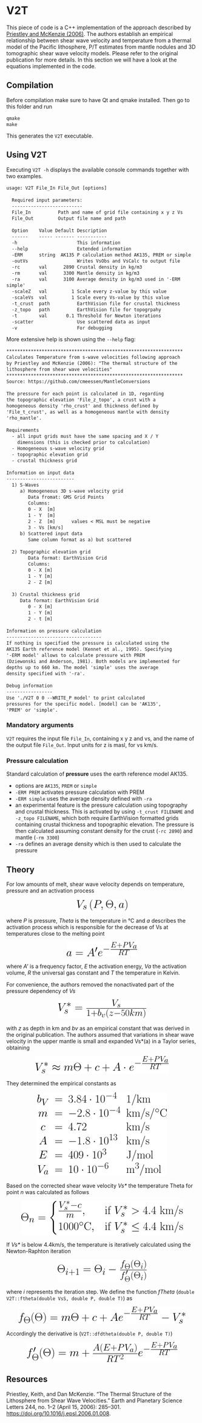 # V2T

This piece of code is a C++ implementation of the approach described by [Priestley and McKenzie (2006)](https://doi.org/10.1016/j.epsl.2006.01.008). The authors establish an empirical relationship between shear wave velocity and temperature from a thermal model of the Pacific lithosphere, P/T estimates from mantle nodules and 3D tomographic shear wave velocity models. Please refer to the original publication for more details. In this section we will have a look at the equations implemented in the code.

## Compilation

Before compilation make sure to have Qt and qmake installed. Then go to this folder and run

```
qmake
make
```

This generates the `V2T` executable.

## Using V2T

Executing `V2T -h` displays the available console commands together with two examples.

```
usage: V2T File_In File_Out [options]

  Required input parameters:
  --------------------------
  File_In          Path and name of grid file containing x y z Vs
  File_Out         Output file name and path

  Option    Value Default Description
  ------    ----- ------- -----------
  -h                      This information
  --help                  Extended information
  -ERM      string  AK135 P calculation method AK135, PREM or simple
  -outVs                  Writes VsObs and VsCalc to output file
  -rc       val      2890 Crustal density in kg/m3
  -rm       val      3300 Mantle density in kg/m3
  -ra       val      3100 Average density in kg/m3 used in '-ERM simple'
  -scaleZ   val         1 Scale every z-value by this value
  -scaleVs  val         1 Scale every Vs-value by this value
  -t_crust  path          EarthVision file for crustal thickness
  -z_topo   path          EarthVision file for topogrpahy
  -t        val       0.1 Threshold for Newton iterations
  -scatter                Use scattered data as input
  -v                      For debugging
```

More extensive help is shown using the `--help` flag:

```
*****************************************************************
Calculates Temperature from s-wave velocities following approach
by Priestley and McKenzie (2006): "The thermal structure of the
lithosphere from shear wave velocities"
*****************************************************************
Source: https://github.com/cmeessen/MantleConversions

The pressure for each point is calculated in 1D, regarding
the topographic elevation 'File_z_topo', a crust with a
homogeneous density 'rho_crust' and thickness defined by
'File_t_crust', as well as a homogeneous mantle with density
'rho_mantle'.

Requirements
  - all input grids must have the same spacing and X / Y
    dimensions (this is checked prior to calculation)
  - Homogeneous s-wave velocity grid
  - topographic elevation grid
  - crustal thickness grid

Information on input data
-------------------------
  1) S-Waves
     a) Homogeneous 3D s-wave velocity grid
        Data fromat: GMS Grid Points
        Columns:
        0 - X  [m]
        1 - Y  [m]
        2 - Z  [m]      values < MSL must be negative
        3 - Vs [km/s]
     b) Scattered input data
        Same column format as a) but scattered

  2) Topographic elevation grid
        Data format: EarthVision Grid
        Columns:
        0 - X [m]
        1 - Y [m]
        2 - Z [m]

  3) Crustal thickness grid
     Data format: EarthVision Grid
        0 - X [m]
        1 - Y [m]
        2 - t [m]

Information on pressure calculation
-----------------------------------
If nothing is specified the pressure is calculated using the
AK135 Earth reference model (Kennet et al., 1995). Specifying
'-ERM model' allows to calculate pressure with PREM
(Dziewonski and Anderson, 1981). Both models are implemented for
depths up to 660 km. The model 'simple' uses the average
density specified with '-ra'.

Debug information
-----------------
Use './V2T 0 0 --WRITE_P model' to print calculated
pressures for the specific model. [model] can be 'AK135',
'PREM' or 'simple'.
```

### Mandatory arguments

`V2T` requires the input file `File_In`, containing x y z and vs, and the name of the output file `File_Out`. Input units for z is masl, for vs km/s.

### Pressure calculation

Standard calculation of **pressure** uses the earth reference model AK135.
- options are `AK135`, `PREM` or `simple`
- `-ERM PREM` activates pressure calculation with PREM
- `-ERM simple` uses the average density defined with `-ra`
- an experimental feature is the pressure calculation using topography and crustal thickness. This is activated by using `-t_crust FILENAME` and `-z_topo FILENAME`, which both require EarthVision formatted grids containing crustal thickness and topographic elevation. The pressure is then calculated assuming constant density for the crust (`-rc 2890`) and mantle (`-rm 3300`)
- `-ra` defines an average density which is then used to calculate the pressure

<!--  -->
## Theory

For low amounts of melt, shear wave velocity depends on temperature, pressure and an activation process

<p align="center"><img src="docs/eqn1.png"></p>

where _P_ is pressure, _Theta_ is the temperature in °C and _a_ describes the activation process which is responsible for the decrease of Vs at temperatures close to the melting point

<p align="center"><img src="docs/eqn2.png"></p>

where _A'_ is a frequency factor, _E_ the activation energy, _Va_ the activation volume, _R_ the universal gas constant and _T_ the temperature in Kelvin.

For convenience, the authors removed the nonactivated part of the pressure dependency of _Vs_

<p align="center"><img src="docs/eqn3.png"></p>

with _z_ as depth in km and _bv_ as an empirical constant that was derived in the original publication. The authors assumed that variations in shear wave velocity in the upper mantle is small and expanded Vs*(a) in a Taylor series, obtaining

<p align="center"><img src="docs/eqn4.png"></p>


They determined the empirical constants as

<p align="center"><img src="docs/constants.png"></p>

Based on the corrected shear wave velocity _Vs*_ the temperature Theta for point _n_ was calculated as follows

<p align="center"><img src="docs/eqn5.png"></p>

If _Vs*_ is below 4.4km/s, the temperature is iteratively calculated using the Newton-Raphton iteration

<p align="center"><img src="docs/eqn6.png"></p>

where _i_ represents the iteration step. We define the function _fTheta_ (```double V2T::ftheta(double VsS, double P, double T)```) as

<p align="center"><img src="docs/eqn8.png"></p>

Accordingly the derivative is (```V2T::dfdtheta(double P, double T)```)

<p align="center"><img src="docs/eqn9.png"></p>

## Resources

Priestley, Keith, and Dan McKenzie. “The Thermal Structure of the Lithosphere from Shear Wave Velocities.” Earth and Planetary Science Letters 244, no. 1–2 (April 15, 2006): 285–301. https://doi.org/10.1016/j.epsl.2006.01.008.
